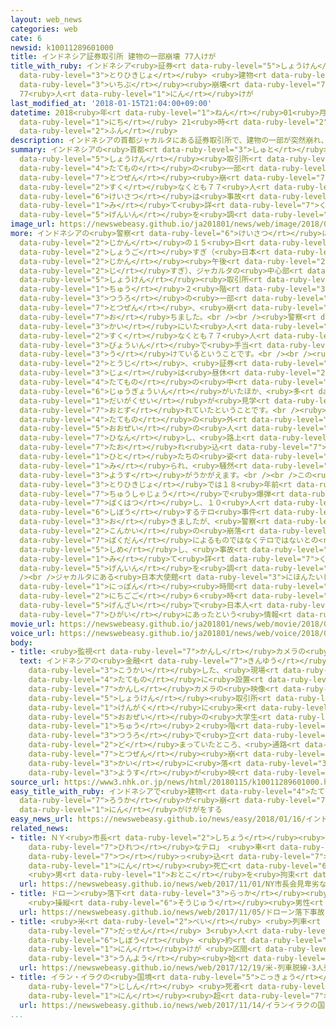 ```yaml
---
layout: web_news
categories: web
cate: 6
newsid: k10011289601000
title: インドネシア証券取引所 建物の一部崩壊 77人けが
title_with_ruby: インドネシア<ruby>証券<rt data-ruby-level="5">しょうけん</rt></ruby><ruby>取引所<rt
  data-ruby-level="3">とりひきじょ</rt></ruby> <ruby>建物<rt data-ruby-level="4">たてもの</rt></ruby>の<ruby>一部<rt
  data-ruby-level="3">いちぶ</rt></ruby><ruby>崩壊<rt data-ruby-level="7">ほうかい</rt></ruby>
  77<ruby>人<rt data-ruby-level="1">にん</rt></ruby>けが
last_modified_at: '2018-01-15T21:04:00+09:00'
datetime: 2018<ruby>年<rt data-ruby-level="1">ねん</rt></ruby>01<ruby>月<rt data-ruby-level="1">がつ</rt></ruby>15<ruby>日<rt
  data-ruby-level="1">にち</rt></ruby> 21<ruby>時<rt data-ruby-level="2">じ</rt></ruby>04<ruby>分<rt
  data-ruby-level="2">ふん</rt></ruby>
description: インドネシアの首都ジャカルタにある証券取引所で、建物の一部が突然崩れ、少なくとも７７人がけがをしました。警察は事故と見て詳しい原因を調べています。
summary: インドネシアの<ruby>首都<rt data-ruby-level="3">しゅと</rt></ruby>ジャカルタにある<ruby>証券<rt
  data-ruby-level="5">しょうけん</rt></ruby><ruby>取引所<rt data-ruby-level="3">とりひきじょ</rt></ruby>で、<ruby>建物<rt
  data-ruby-level="4">たてもの</rt></ruby>の<ruby>一部<rt data-ruby-level="3">いちぶ</rt></ruby>が<ruby>突然<rt
  data-ruby-level="7">とつぜん</rt></ruby><ruby>崩<rt data-ruby-level="7">くず</rt></ruby>れ、<ruby>少<rt
  data-ruby-level="2">すく</rt></ruby>なくとも７７<ruby>人<rt data-ruby-level="1">にん</rt></ruby>がけがをしました。<ruby>警察<rt
  data-ruby-level="6">けいさつ</rt></ruby>は<ruby>事故<rt data-ruby-level="5">じこ</rt></ruby>と<ruby>見<rt
  data-ruby-level="1">み</rt></ruby>て<ruby>詳<rt data-ruby-level="7">くわ</rt></ruby>しい<ruby>原因<rt
  data-ruby-level="5">げんいん</rt></ruby>を<ruby>調<rt data-ruby-level="3">しら</rt></ruby>べています。
image_url: https://newswebeasy.github.io/ja201801/news/web/image/2018/01/15/K10011289601_1801152103_1801152103_01_03.jpg
more: インドネシアの<ruby>警察<rt data-ruby-level="6">けいさつ</rt></ruby>によりますと<ruby>現地<rt data-ruby-level="5">げんち</rt></ruby><ruby>時間<rt
  data-ruby-level="2">じかん</rt></ruby>の１５<ruby>日<rt data-ruby-level="1">にち</rt></ruby><ruby>正午<rt
  data-ruby-level="2">しょうご</rt></ruby>すぎ（<ruby>日本<rt data-ruby-level="1">にっぽん</rt></ruby><ruby>時間<rt
  data-ruby-level="2">じかん</rt></ruby><ruby>午後<rt data-ruby-level="2">ごご</rt></ruby>２<ruby>時<rt
  data-ruby-level="2">じ</rt></ruby>すぎ）、ジャカルタの<ruby>中心部<rt data-ruby-level="3">ちゅうしんぶ</rt></ruby>にある<ruby>証券<rt
  data-ruby-level="5">しょうけん</rt></ruby><ruby>取引所<rt data-ruby-level="3">とりひきじょ</rt></ruby>の<ruby>中<rt
  data-ruby-level="1">ちゅう</rt></ruby>２<ruby>階<rt data-ruby-level="3">かい</rt></ruby>の<ruby>通路<rt
  data-ruby-level="3">つうろ</rt></ruby>の<ruby>一部<rt data-ruby-level="3">いちぶ</rt></ruby>が<ruby>突然<rt
  data-ruby-level="7">とつぜん</rt></ruby>、<ruby>崩<rt data-ruby-level="7">くず</rt></ruby>れ<ruby>落<rt
  data-ruby-level="7">お</rt></ruby>ちました。<br /><br /><ruby>警察<rt data-ruby-level="6">けいさつ</rt></ruby>によりますと、１<ruby>階<rt
  data-ruby-level="3">かい</rt></ruby>にいた<ruby>人<rt data-ruby-level="1">ひと</rt></ruby>など<ruby>少<rt
  data-ruby-level="2">すく</rt></ruby>なくとも７７<ruby>人<rt data-ruby-level="1">にん</rt></ruby>がけがをして<ruby>病院<rt
  data-ruby-level="3">びょういん</rt></ruby>で<ruby>手当<rt data-ruby-level="2">てあ</rt></ruby>てを<ruby>受<rt
  data-ruby-level="3">う</rt></ruby>けているということです。<br /><br /><ruby>地元<rt data-ruby-level="2">じもと</rt></ruby>メディアなどによりますと、<ruby>当時<rt
  data-ruby-level="2">とうじ</rt></ruby>、<ruby>証券<rt data-ruby-level="5">しょうけん</rt></ruby><ruby>所<rt
  data-ruby-level="3">じょ</rt></ruby>は<ruby>昼休<rt data-ruby-level="2">ひるやす</rt></ruby>みで、<ruby>建物<rt
  data-ruby-level="4">たてもの</rt></ruby>の<ruby>中<rt data-ruby-level="1">なか</rt></ruby>には<ruby>従業員<rt
  data-ruby-level="6">じゅうぎょういん</rt></ruby>がいたほか、<ruby>多<rt data-ruby-level="2">おお</rt></ruby>くの<ruby>大学生<rt
  data-ruby-level="1">だいがくせい</rt></ruby>が<ruby>見学<rt data-ruby-level="1">けんがく</rt></ruby>に<ruby>訪<rt
  data-ruby-level="7">おとず</rt></ruby>れていたということです。<br /><ruby>映像<rt data-ruby-level="6">えいぞう</rt></ruby>では、<ruby>建物<rt
  data-ruby-level="4">たてもの</rt></ruby>の<ruby>外<rt data-ruby-level="2">そと</rt></ruby>に<ruby>大勢<rt
  data-ruby-level="5">おおぜい</rt></ruby>の<ruby>人<rt data-ruby-level="1">ひと</rt></ruby>が<ruby>避難<rt
  data-ruby-level="7">ひなん</rt></ruby>し、<ruby>路上<rt data-ruby-level="3">ろじょう</rt></ruby>などに<ruby>倒<rt
  data-ruby-level="7">たお</rt></ruby>れ<ruby>込<rt data-ruby-level="7">こ</rt></ruby>んでいる<ruby>人<rt
  data-ruby-level="1">ひと</rt></ruby>たちの<ruby>姿<rt data-ruby-level="6">すがた</rt></ruby>も<ruby>見<rt
  data-ruby-level="1">み</rt></ruby>られ、<ruby>騒然<rt data-ruby-level="7">そうぜん</rt></ruby>とした<ruby>様子<rt
  data-ruby-level="3">ようす</rt></ruby>がうかがえます。<br /><br />この<ruby>証券<rt data-ruby-level="5">しょうけん</rt></ruby><ruby>取引所<rt
  data-ruby-level="3">とりひきじょ</rt></ruby>では１８<ruby>年前<rt data-ruby-level="2">ねんまえ</rt></ruby>、<ruby>駐車場<rt
  data-ruby-level="7">ちゅうしゃじょう</rt></ruby>で<ruby>爆弾<rt data-ruby-level="7">ばくだん</rt></ruby>が<ruby>爆発<rt
  data-ruby-level="7">ばくはつ</rt></ruby>し、１０<ruby>人<rt data-ruby-level="1">にん</rt></ruby>が<ruby>死亡<rt
  data-ruby-level="6">しぼう</rt></ruby>するテロ<ruby>事件<rt data-ruby-level="5">じけん</rt></ruby>が<ruby>起<rt
  data-ruby-level="3">お</rt></ruby>きましたが、<ruby>警察<rt data-ruby-level="6">けいさつ</rt></ruby>は、<ruby>今回<rt
  data-ruby-level="2">こんかい</rt></ruby>の<ruby>崩落<rt data-ruby-level="7">ほうらく</rt></ruby>は<ruby>爆弾<rt
  data-ruby-level="7">ばくだん</rt></ruby>によるものではなくテロではないとの<ruby>見方<rt data-ruby-level="2">みかた</rt></ruby>を<ruby>示<rt
  data-ruby-level="5">しめ</rt></ruby>し、<ruby>事故<rt data-ruby-level="5">じこ</rt></ruby>と<ruby>見<rt
  data-ruby-level="1">み</rt></ruby>て<ruby>詳<rt data-ruby-level="7">くわ</rt></ruby>しい<ruby>原因<rt
  data-ruby-level="5">げんいん</rt></ruby>を<ruby>調<rt data-ruby-level="3">しら</rt></ruby>べています。<br
  /><br />ジャカルタにある<ruby>日本大使館<rt data-ruby-level="3">にほんたいしかん</rt></ruby>によりますと、<ruby>日本<rt
  data-ruby-level="1">にっぽん</rt></ruby><ruby>時間<rt data-ruby-level="2">じかん</rt></ruby>１５<ruby>日午後<rt
  data-ruby-level="2">にちごご</rt></ruby>６<ruby>時<rt data-ruby-level="2">じ</rt></ruby><ruby>現在<rt
  data-ruby-level="5">げんざい</rt></ruby>で<ruby>日本人<rt data-ruby-level="1">にほんじん</rt></ruby>が<ruby>被害<rt
  data-ruby-level="7">ひがい</rt></ruby>にあったという<ruby>情報<rt data-ruby-level="5">じょうほう</rt></ruby>はないということです。
movie_url: https://newswebeasy.github.io/ja201801/news/web/movie/2018/01/15/k10011289601_201801152103_201801152103.mp4
voice_url: https://newswebeasy.github.io/ja201801/news/web/voice/2018/01/15/k10011289601_201801152103_201801152103.mp3
body:
- title: <ruby>監視<rt data-ruby-level="7">かんし</rt></ruby>カメラの<ruby>映像<rt data-ruby-level="6">えいぞう</rt></ruby>には
  text: インドネシアの<ruby>金融<rt data-ruby-level="7">きんゆう</rt></ruby><ruby>当局<rt data-ruby-level="3">とうきょく</rt></ruby>が<ruby>公開<rt
    data-ruby-level="3">こうかい</rt></ruby>した、<ruby>現場<rt data-ruby-level="5">げんば</rt></ruby>の<ruby>建物<rt
    data-ruby-level="4">たてもの</rt></ruby>に<ruby>設置<rt data-ruby-level="5">せっち</rt></ruby>された<ruby>監視<rt
    data-ruby-level="7">かんし</rt></ruby>カメラの<ruby>映像<rt data-ruby-level="6">えいぞう</rt></ruby>には、<ruby>証券<rt
    data-ruby-level="5">しょうけん</rt></ruby><ruby>取引所<rt data-ruby-level="3">とりひきじょ</rt></ruby>を<ruby>見学<rt
    data-ruby-level="1">けんがく</rt></ruby>に<ruby>来<rt data-ruby-level="2">き</rt></ruby>ていた<ruby>大勢<rt
    data-ruby-level="5">おおぜい</rt></ruby>の<ruby>大学生<rt data-ruby-level="1">だいがくせい</rt></ruby>が、<ruby>中<rt
    data-ruby-level="1">ちゅう</rt></ruby>２<ruby>階<rt data-ruby-level="3">かい</rt></ruby>にある<ruby>通路<rt
    data-ruby-level="3">つうろ</rt></ruby>で<ruby>立<rt data-ruby-level="2">た</rt></ruby>ち<ruby>止<rt
    data-ruby-level="2">ど</rt></ruby>まっていたところ、<ruby>通路<rt data-ruby-level="3">つうろ</rt></ruby>が<ruby>突然<rt
    data-ruby-level="7">とつぜん</rt></ruby><ruby>崩<rt data-ruby-level="7">くず</rt></ruby>れ、そのまま１<ruby>階<rt
    data-ruby-level="3">かい</rt></ruby>に<ruby>落<rt data-ruby-level="3">お</rt></ruby>ちる<ruby>様子<rt
    data-ruby-level="3">ようす</rt></ruby>が<ruby>映<rt data-ruby-level="6">うつ</rt></ruby>されています。
source_url: https://www3.nhk.or.jp/news/html/20180115/k10011289601000.html
easy_title_with_ruby: インドネシアで<ruby>建物<rt data-ruby-level="4">たてもの</rt></ruby>の<ruby>廊下<rt
  data-ruby-level="7">ろうか</rt></ruby>が<ruby>崩<rt data-ruby-level="7">くず</rt></ruby>れて７７<ruby>人<rt
  data-ruby-level="1">にん</rt></ruby>がけがをする
easy_news_url: https://newswebeasy.github.io/news/easy/2018/01/16/インドネシアで建物の廊下が崩れて77人がけがをする
related_news:
- title: ＮＹ<ruby>市長<rt data-ruby-level="2">しちょう</rt></ruby><ruby>会見<rt data-ruby-level="2">かいけん</rt></ruby>「<ruby>卑劣<rt
    data-ruby-level="7">ひれつ</rt></ruby>なテロ」 <ruby>車<rt data-ruby-level="1">くるま</rt></ruby><ruby>突<rt
    data-ruby-level="7">つ</rt></ruby>っ<ruby>込<rt data-ruby-level="7">こ</rt></ruby>み８<ruby>人<rt
    data-ruby-level="1">にん</rt></ruby><ruby>死亡<rt data-ruby-level="6">しぼう</rt></ruby>
    <ruby>男<rt data-ruby-level="1">おとこ</rt></ruby>を<ruby>拘束<rt data-ruby-level="7">こうそく</rt></ruby>
  url: https://newswebeasy.github.io/news/web/2017/11/01/NY市長会見卑劣なテロ-車突っ込み8人死亡-男を拘束
- title: ドローン<ruby>落下<rt data-ruby-level="3">らっか</rt></ruby><ruby>事故<rt data-ruby-level="5">じこ</rt></ruby>
    <ruby>操縦<rt data-ruby-level="6">そうじゅう</rt></ruby><ruby>男性<rt data-ruby-level="5">だんせい</rt></ruby>「コントロールきかず」
  url: https://newswebeasy.github.io/news/web/2017/11/05/ドローン落下事故-操縦男性コントロールきかず
- title: <ruby>米<rt data-ruby-level="2">べい</rt></ruby> <ruby>列車<rt data-ruby-level="3">れっしゃ</rt></ruby><ruby>脱線<rt
    data-ruby-level="7">だっせん</rt></ruby> 3<ruby>人<rt data-ruby-level="1">にん</rt></ruby><ruby>死亡<rt
    data-ruby-level="6">しぼう</rt></ruby> <ruby>約<rt data-ruby-level="4">やく</rt></ruby>100<ruby>人<rt
    data-ruby-level="1">にん</rt></ruby>けが <ruby>区間<rt data-ruby-level="3">くかん</rt></ruby>は<ruby>運用<rt
    data-ruby-level="3">うんよう</rt></ruby><ruby>始<rt data-ruby-level="3">はじ</rt></ruby>まったばかり
  url: https://newswebeasy.github.io/news/web/2017/12/19/米-列車脱線-3人死亡-約100人けが-区間は運用始まったばかり
- title: イラン・イラクの<ruby>国境<rt data-ruby-level="5">こっきょう</rt></ruby><ruby>付近<rt data-ruby-level="4">ふきん</rt></ruby>の<ruby>地震<rt
    data-ruby-level="7">じしん</rt></ruby> <ruby>死者<rt data-ruby-level="3">ししゃ</rt></ruby>が４５０<ruby>人<rt
    data-ruby-level="1">にん</rt></ruby><ruby>超<rt data-ruby-level="7">こ</rt></ruby>える
  url: https://newswebeasy.github.io/news/web/2017/11/14/イランイラクの国境付近の地震-死者が450人超える
...
```

